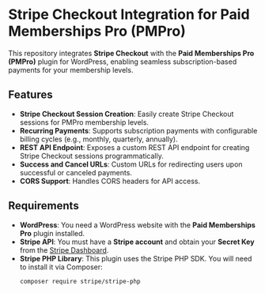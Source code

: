 # Stripe Checkout Integration for Paid Memberships Pro (PMPro)

This repository integrates **Stripe Checkout** with the **Paid Memberships Pro (PMPro)** plugin for WordPress, enabling seamless subscription-based payments for your membership levels.

## Features

- **Stripe Checkout Session Creation**: Easily create Stripe Checkout sessions for PMPro membership levels.
- **Recurring Payments**: Supports subscription payments with configurable billing cycles (e.g., monthly, quarterly, annually).
- **REST API Endpoint**: Exposes a custom REST API endpoint for creating Stripe Checkout sessions programmatically.
- **Success and Cancel URLs**: Custom URLs for redirecting users upon successful or canceled payments.
- **CORS Support**: Handles CORS headers for API access.

## Requirements

- **WordPress**: You need a WordPress website with the **Paid Memberships Pro** plugin installed.
- **Stripe API**: You must have a **Stripe account** and obtain your **Secret Key** from the [Stripe Dashboard](https://dashboard.stripe.com/).
- **Stripe PHP Library**: This plugin uses the Stripe PHP SDK. You will need to install it via Composer:
  ```bash
  composer require stripe/stripe-php
